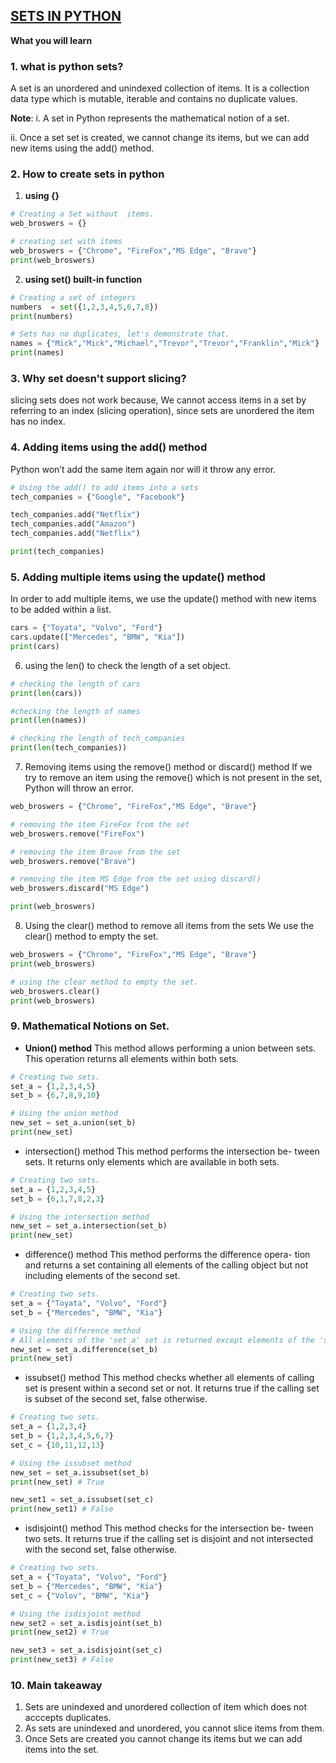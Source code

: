 ## <u>SETS IN PYTHON</u>

**What you will learn**
### 1. what is python sets?
A set is an unordered and unindexed collection of items. It is a collection data type which is mutable, iterable and contains no duplicate values.

**Note**: 
i. A set in Python represents the mathematical notion of a set.

ii. Once a set set is created, we cannot change its items, but we can add new items using the add() method.


### 2. How to create sets in python
1. **using {}**
```python 
# Creating a Set without  items.
web_broswers = {}

# creating set with items 
web_broswers = {"Chrome", "FireFox","MS Edge", "Brave"}
print(web_broswers)
```

2. **using set() built-in function**
```python
# Creating a set of integers
numbers  = set({1,2,3,4,5,6,7,8})
print(numbers)

# Sets has no duplicates, let's demonstrate that.
names = {"Mick","Mick","Michael","Trevor","Trevor","Franklin","Mick"}
print(names)
```
### 3. Why set doesn't support slicing? 

slicing sets does not work because, We cannot access items in a set by referring to an index (slicing operation), since sets are unordered the item has no index. 

### 4. Adding items using the add() method
Python won’t add the same item again nor will it throw any error.

```python
# Using the add() to add items into a sets
tech_companies = {"Google", "Facebook"}

tech_companies.add("Netflix")
tech_companies.add("Amazon")
tech_companies.add("Netflix")

print(tech_companies)
```

### 5. Adding multiple items using the update() method
In order to add multiple items, we use the update() method with new items to be added within a list.

```python
cars = {"Toyata", "Volvo", "Ford"}
cars.update(["Mercedes", "BMW", "Kia"])
print(cars)
```


6. using the len() to check the length of a set object.
```python
# checking the length of cars
print(len(cars))

#checking the length of names
print(len(names))

# checking the length of tech_companies
print(len(tech_companies))
```

7. Removing items using the remove() method or discard() method
If we try to remove an item using the remove() which is not present in the set, Python will throw an error.
```python
web_broswers = {"Chrome", "FireFox","MS Edge", "Brave"}

# removing the item FireFox from the set
web_broswers.remove("FireFox")

# removing the item Brave from the set
web_broswers.remove("Brave")

# removing the item MS Edge from the set using discard()
web_broswers.discard("MS Edge")

print(web_broswers)
```

8. Using the clear() method to remove all items from the sets
We use the clear() method to empty the set.

```python
web_broswers = {"Chrome", "FireFox","MS Edge", "Brave"}
print(web_broswers)

# using the clear method to empty the set.
web_broswers.clear()
print(web_broswers)
```

### 9. Mathematical Notions on Set.
- **Union() method**
This method allows performing a union between sets. This operation returns all elements within both sets.

```python
# Creating two sets.
set_a = {1,2,3,4,5} 
set_b = {6,7,8,9,10}

# Using the union method
new_set = set_a.union(set_b)
print(new_set)
```

- intersection() method
This method performs the intersection be- tween sets. It returns only elements which are available in both sets.

```python
# Creating two sets.
set_a = {1,2,3,4,5} 
set_b = {6,1,7,8,2,3}

# Using the intersection method
new_set = set_a.intersection(set_b)
print(new_set)
```

- difference() method
This method performs the difference opera- tion and returns a set containing all elements of the calling object but not including elements of the second set.

```python
# Creating two sets.
set_a = {"Toyata", "Volvo", "Ford"} 
set_b = {"Mercedes", "BMW", "Kia"}

# Using the difference method
# All elements of the 'set_a' set is returned except elements of the 'set_b'.
new_set = set_a.difference(set_b)
print(new_set)
```

- issubset() method
This method checks whether all elements of calling set is present within a second set or not. It returns true if the calling set is subset of the second set, false otherwise.


```python
# Creating two sets.
set_a = {1,2,3,4} 
set_b = {1,2,3,4,5,6,7}
set_c = {10,11,12,13}

# Using the issubset method
new_set = set_a.issubset(set_b)
print(new_set) # True

new_set1 = set_a.issubset(set_c)
print(new_set1) # False
```

- isdisjoint() method
This method checks for the intersection be- tween two sets. It returns true if the calling set is disjoint and not intersected with the second set, false otherwise.

```python
# Creating two sets.
set_a = {"Toyata", "Volvo", "Ford"} 
set_b = {"Mercedes", "BMW", "Kia"}
set_c = {"Volov", "BMW", "Kia"}

# Using the isdisjoint method
new_set2 = set_a.isdisjoint(set_b)
print(new_set2) # True

new_set3 = set_a.isdisjoint(set_c)
print(new_set3) # False

```

### 10. Main takeaway

1. Sets are unindexed and unordered collection of item which does not acccepts duplicates.
2. As sets are unindexed and unordered, you cannot slice items from them.
3. Once Sets are created you cannot change its items but we can add items into the set.